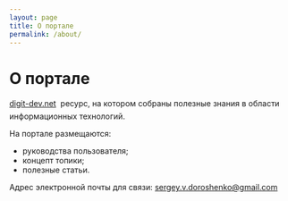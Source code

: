 ```yaml
---
layout: page
title: О портале
permalink: /about/
---
```


# О портале
[digit-dev.net](https://digit-dev.net) &#150; ресурс, на котором собраны полезные знания в области информационных технологий.

На портале размещаются:
- руководства пользователя;
- концепт топики;
- полезные статьи.

Адрес электронной почты для связи:
<sergey.v.doroshenko@gmail.com>


